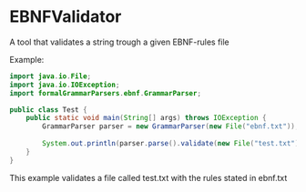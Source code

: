 # EBNFValidator
A tool that validates a string trough a given EBNF-rules file

Example:
```java
import java.io.File;
import java.io.IOException;
import formalGrammarParsers.ebnf.GrammarParser;

public class Test {
	public static void main(String[] args) throws IOException {
		GrammarParser parser = new GrammarParser(new File("ebnf.txt"));
		
		System.out.println(parser.parse().validate(new File("test.txt"), false));
	}
}
```
This example validates a file called test.txt with the rules stated in ebnf.txt
